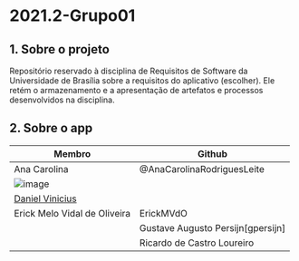 # 2021.2-Grupo01

## 1. Sobre o projeto
Repositório reservado à disciplina de Requisitos de Software da Universidade de Brasília sobre a requisitos do aplicativo (escolher). Ele retém o armazenamento e a apresentação de artefatos e processos desenvolvidos na disciplina.

## 2. Sobre o app



|  Membro | Github  |
| ------- |-------- |
| Ana Carolina  | @AnaCarolinaRodriguesLeite |
| ![image](https://user-images.githubusercontent.com/49570180/152339420-a0ed7cef-f08f-4a05-a987-1101d7df9ce7.png)
 |[Daniel Vinicius](https://github.com/DanielViniciusAlves) |
| Erick Melo Vidal de Oliveira  |  ErickMVdO  |
|  | Gustave Augusto Persijn[gpersijn]  |
|  | Ricardo de Castro Loureiro  | [Ricardo Loureiro](https://github.com/castroricardo1) |

